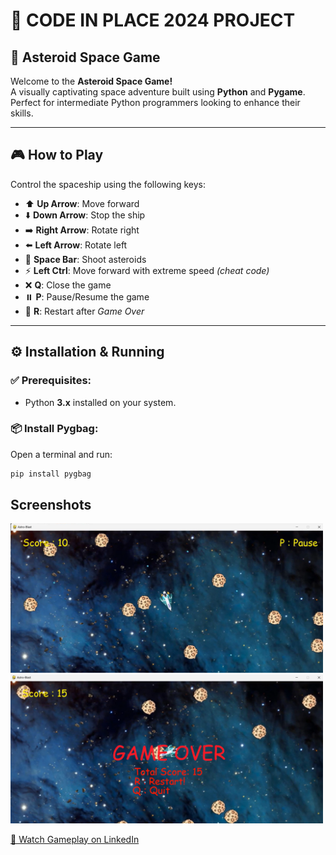 # 🚀 CODE IN PLACE 2024 PROJECT

## 🌌 Asteroid Space Game

Welcome to the **Asteroid Space Game!**  
A visually captivating space adventure built using **Python** and **Pygame**.  
Perfect for intermediate Python programmers looking to enhance their skills.

---

## 🎮 How to Play

Control the spaceship using the following keys:

- ⬆️ **Up Arrow**: Move forward  
- ⬇️ **Down Arrow**: Stop the ship  
- ➡️ **Right Arrow**: Rotate right  
- ⬅️ **Left Arrow**: Rotate left  
- 🔫 **Space Bar**: Shoot asteroids  
- ⚡ **Left Ctrl**: Move forward with extreme speed *(cheat code)*  
- ❌ **Q**: Close the game  
- ⏸️ **P**: Pause/Resume the game  
- 🔄 **R**: Restart after *Game Over*  

---

## ⚙️ Installation & Running

### ✅ Prerequisites:
- Python **3.x** installed on your system.

### 📦 Install Pygbag:
Open a terminal and run:
```bash
pip install pygbag

```

## Screenshots
<img src="Photos/Screenshot 2025-09-24 195356.png" width="500" />
<img src="Photos/Screenshot 2025-09-24 195431.png" width="500" />

[🎥 Watch Gameplay on LinkedIn](https://www.linkedin.com/posts/samina-chowdhury-57355023a_excited-to-share-my-final-project-for-activity-7209608396881162242-w5h8?utm_source=social_share_send&utm_medium=member_desktop_web&rcm=ACoAADuGdCcB6ig_cIFu2DQy68jhAB7nJZ4wAd8)



